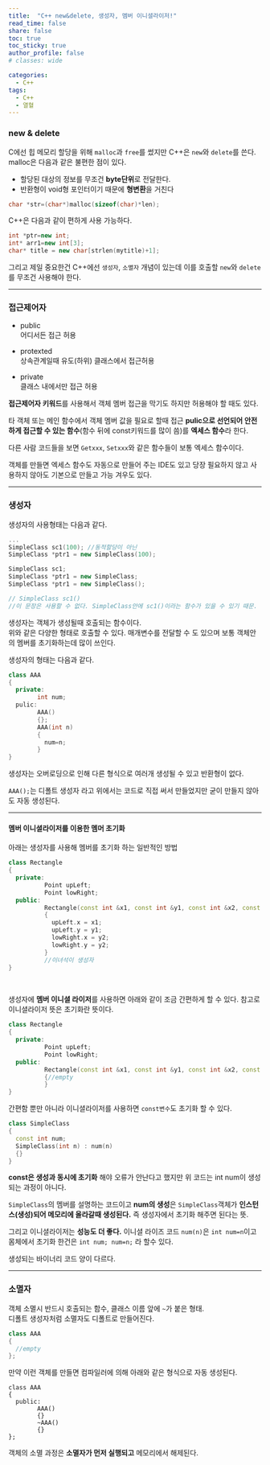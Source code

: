 ```yaml
---
title:  "C++ new&delete, 생성자, 멤버 이니셜라이저!"
read_time: false
share: false
toc: true
toc_sticky: true
author_profile: false
# classes: wide

categories:
  - C++
tags:
  - C++
  - 열혈
---
```


### new & delete

C에선 힙 메모리 할당을 위해 `malloc`과 `free`를 썼지만 C++은 `new`와 `delete`를 쓴다.  
malloc은 다음과 같은 불편한 점이 있다.  

- 할당된 대상의 정보를 무조건 **byte단위**로 전달한다.  
- 반환형이 void형 포인터이기 때문에 **형변환**을 거친다  

```c++
char *str=(char*)malloc(sizeof(char)*len);
```

C++은 다음과 같이 편하게 사용 가능하다.  
```c++
int *ptr=new int;
int* arr1=new int[3];
char* title = new char[strlen(mytitle)+1];
```  

그리고 제일 중요한건 C++에선 `생성자`, `소멸자` 개념이 있는데 이를 호출할 `new`와 `delete`를 무조건 사용해야 한다.  

***

### 접근제어자
- public  
 어디서든 접근 허용  

- protexted  
상속관계일때 유도(하위) 클래스에서 접근허용  

- private  
클래스 내에서만 접근 허용  


**접근제어자 키워드**를 사용해서 객체 멤버 접근을 막기도 하지만 허용해야 할 때도 있다.  

타 객체 또는 메인 함수에서 객체 멤버 값을 필요로 할때 접근 **pulic으로 선언되어 안전하게 접근할 수 있는 함수**(함수 뒤에 const키워드를 많이 씀)를 **엑세스 함수**라 한다.  

다른 사람 코드들을 보면 `Getxxx`, `Setxxx`와 같은 함수들이 보통 엑세스 함수이다.  

객체를 만들면 엑세스 함수도 자동으로 만들어 주는 IDE도 있고 당장 필요하지 않고 사용하지 않아도 기본으로 만들고 가능 겨우도 있다.

***

### 생성자

생성자의 사용형태는 다음과 같다.  
```c++
...
SimpleClass sc1(100); //동적할당이 아닌 
SimpleClass *ptr1 = new SimpleClass(100);

SimpleClass sc1;
SimpleClass *ptr1 = new SimpleClass;
SimpleClass *ptr1 = new SimpleClass();

// SimpleClass sc1()
//이 문장은 사용할 수 없다. SimpleClass안에 sc1()이라는 함수가 있을 수 있기 때문.
```
생성자는 객체가 생성될때 호출되는 함수이다.  
위와 같은 다양한 형태로 호출할 수 있다. 매개변수를 전달할 수 도 있으며 보통 객체안의 멤버를 초기화하는데 많이 쓰인다.  

생성자의 형태는 다음과 같다.  
```c++
class AAA
{
  private:
        int num;
  pulic:
        AAA()
        {};
        AAA(int n)
        {
          num=n;
        }
}
```
생성자는 오버로딩으로 인해 다른 형식으로 여러개 생성될 수 있고 반환형이 없다.  

```AAA();```는 디폴트 생성자 라고 위에서는 코드로 직접 써서 만들었지만 굳이 만들지 않아도 자동 생성된다.  

***

#### 멤버 이니셜라이저를 이용한 멤머 초기화

아래는 생성자를 사용해 멤버를 초기화 하는 일반적인 방법  
```c++
class Rectangle
{
  private:
          Point upLeft;
          Point lowRight;
  public:
          Rectangle(const int &x1, const int &y1, const int &x2, const int &y2//생성자
          {
            upLeft.x = x1;
            upLeft.y = y1;
            lowRight.x = y2;
            lowRight.y = y2;
          }
          //이녀석이 생성자
}
```

<br>

생성자에 **멤버 이니셜 라이저**를 사용하면 아래와 같이 조금 간편하게 할 수 있다. 참고로 이니셜라이저 뜻은 초기화란 뜻이다.  
```c++
class Rectangle
{
  private:
          Point upLeft;
          Point lowRight;
  public:
          Rectangle(const int &x1, const int &y1, const int &x2, const int &y2) : upLeft(x1, y1), lowRight(x2, y2)
          {//empty
          }
}
```

간편함 뿐만 아니라 이니셜라이저를 사용하면 `const변수`도 초기화 할 수 있다.  

```c++
class SimpleClass
{
  const int num;
  SimpleClass(int n) : num(n)
  {}
}
```
**const은 생성과 동시에 초기화** 해야 오류가 안난다고 했지만 위 코드는 int num이 생성되는 과정이 아니다.  

`SimpleClass`의 멤버를 설명하는 코드이고 **num의 생성**은 `SimpleClass`객체가 **인스턴스(생성)되어 메모리에 올라갈때 생성된다.** 즉 생성자에서 초기화 해주면 된다는 뜻.  

그리고 이니셜라이저는 **성능도 더 좋다.** 이니셜 라이즈 코드 ```num(n)```은 ```int num=n```이고  몸체에서 초기화 한건은 ```int num; num=n;``` 라 할수 있다.  

생성되는 바이너리 코드 양이 다르다.

***

### 소멸자
객체 소멸시 반드시 호출되는 함수, 클래스 이름 앞에 `~`가 붙은 형태.  
디폴트 생성자처럼 소멸자도 디폴트로 만들어진다.  
```c++
class AAA
{
  //empty
};
```

만약 이런 객체를 만들면 컴파일러에 의해 아래와 같은 형식으로 자동 생성된다.
```
class AAA
{
  public:
        AAA()
        {}
        ~AAA()
        {}
};
```

객체의 소멸 과정은 **소멸자가 먼저 실행되고** 메모리에서 해제된다.
